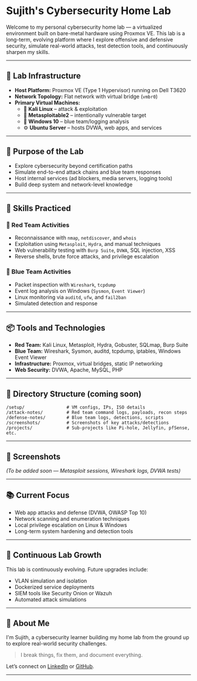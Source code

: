 # Sujith's Cybersecurity Home Lab

Welcome to my personal cybersecurity home lab — a virtualized environment built on bare-metal hardware using Proxmox VE. This lab is a long-term, evolving platform where I explore offensive and defensive security, simulate real-world attacks, test detection tools, and continuously sharpen my skills.

---

## 🔧 Lab Infrastructure

- **Host Platform:** Proxmox VE (Type 1 Hypervisor) running on Dell T3620
- **Network Topology:** Flat network with virtual bridge (`vmbr0`)
- **Primary Virtual Machines:**
  - 🔴 **Kali Linux** – attack & exploitation
  - 🎯 **Metasploitable2** – intentionally vulnerable target
  - 🔵 **Windows 10** – blue team/logging analysis
  - ⚙️ **Ubuntu Server** – hosts DVWA, web apps, and services

---

## 🧠 Purpose of the Lab

- Explore cybersecurity beyond certification paths
- Simulate end-to-end attack chains and blue team responses
- Host internal services (ad blockers, media servers, logging tools)
- Build deep system and network-level knowledge

---

## 🎯 Skills Practiced

### 🔴 Red Team Activities
- Reconnaissance with `nmap`, `netdiscover`, and `whois`
- Exploitation using `Metasploit`, `Hydra`, and manual techniques
- Web vulnerability testing with `Burp Suite`, `DVWA`, SQL injection, XSS
- Reverse shells, brute force attacks, and privilege escalation

### 🔵 Blue Team Activities
- Packet inspection with `Wireshark`, `tcpdump`
- Event log analysis on Windows (`Sysmon`, `Event Viewer`)
- Linux monitoring via `auditd`, `ufw`, and `fail2ban`
- Simulated detection and response

---

## 📦 Tools and Technologies

- **Red Team:** Kali Linux, Metasploit, Hydra, Gobuster, SQLmap, Burp Suite
- **Blue Team:** Wireshark, Sysmon, auditd, tcpdump, iptables, Windows Event Viewer
- **Infrastructure:** Proxmox, virtual bridges, static IP networking
- **Web Security:** DVWA, Apache, MySQL, PHP

---

## 🧰 Directory Structure (coming soon)

```
/setup/                # VM configs, IPs, ISO details
/attack-notes/         # Red team command logs, payloads, recon steps
/defense-notes/        # Blue team logs, detections, scripts
/screenshots/          # Screenshots of key attacks/detections
/projects/             # Sub-projects like Pi-hole, Jellyfin, pfSense, etc.
```

---

## 📸 Screenshots

_(To be added soon — Metasploit sessions, Wireshark logs, DVWA tests)_

---

## 📚 Current Focus

- Web app attacks and defense (DVWA, OWASP Top 10)
- Network scanning and enumeration techniques
- Local privilege escalation on Linux & Windows
- Long-term system hardening and detection tools

---

## 🔄 Continuous Lab Growth

This lab is continuously evolving. Future upgrades include:
- VLAN simulation and isolation
- Dockerized service deployments
- SIEM tools like Security Onion or Wazuh
- Automated attack simulations

---

## 👋 About Me

I'm Sujith, a cybersecurity learner building my home lab from the ground up to explore real-world security challenges.

> I break things, fix them, and document everything.

Let’s connect on [LinkedIn](https://www.linkedin.com/) or [GitHub](https://github.com/).

---
